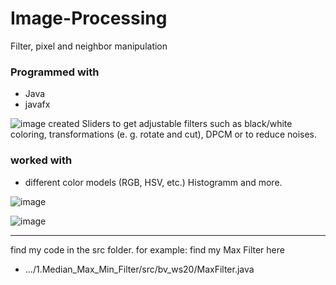# Image-Processing
Filter, pixel and neighbor manipulation

### Programmed with
- Java
- javafx

![image](https://user-images.githubusercontent.com/56310257/137785007-ff00bfb7-2201-4cf9-84e9-21282e65ca07.png)
created Sliders to get adjustable filters such as black/white coloring, transformations (e. g. rotate and cut), DPCM or to reduce noises.


### worked with 
- different color models (RGB, HSV, etc.) Histogramm and more.

![image](https://user-images.githubusercontent.com/56310257/137785293-19eadfef-9e3c-4f6c-87ea-7526f12ab0db.png)

![image](https://user-images.githubusercontent.com/56310257/137785372-6bedc611-a611-48f1-9cb2-93e0298649bf.png)


_______________________________________________________________

find my code in the src folder.
for example:
find my Max Filter here
- .../1.Median_Max_Min_Filter/src/bv_ws20/MaxFilter.java
